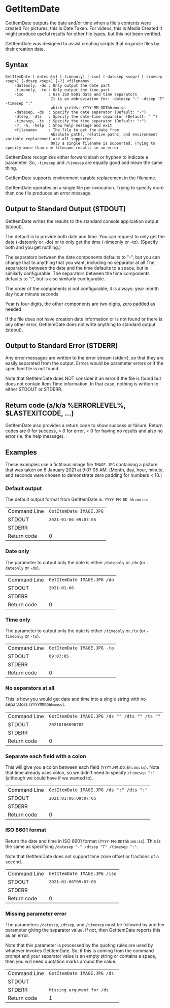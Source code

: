 # GetItemDate
GetItemDate outputs the date and/or time when a file's contents were created
For pictures, this is Date Taken. For videos, this is Media Created
It might produce useful results for other file types, but this not been verified.
	
GetItemDate was designed to assist creating scripts that organize files by their creation date.

## Syntax
```
GetItemDate [-dateonly] [-timeonly] [-iso] [-datesep <sep>] [-timesep <sep>] [-dtsep <sep>] [-?] <filename>
	-dateonly, -do : Only output the date part
	-timeonly, -to : Only output the time part
	-iso           : Use ISO 8601 date and time separators
	                It is an abbreviation for: -datesep "-" -dtsep "T"  -timesep ":"
	                which yields: YYYY-MM-DDThh:mm:ss
	-datesep, -ds  : Specify the date separator (Default: "-")
	-dtsep, -dts   : Specify the date-time separator (Default: " ")
	-timesep, -ts  : Specify the time separator (Default: ":")
	-?, -h, -help  : Show help message and exit
	<filename>     : The file to get the date from
	                Absolute paths, relative paths, and environment variable replacement are all supported
	                Only a single filename is supported. Trying to specify more than one filename results in an error
```	

GetItemDate recognizes either forward slash or hyphen to indicate a parameter. So, `-timesep` and `/timesep` are equally good and mean the same thing.

GetItemDate supports environment varable replacement in the filename.

GetItemDate operates on a single file per invocation. Trying to specify more than one file produces an error message.

## Output to Standard Output (STDOUT)
GetItemDate writes the results to the standard console application output (stdout).

The default is to provide both date and time. You can request to only get the date (-dateonly or -do) or to only get the time (-timeonly or -to). (Specify both and you get nothing.)
	
The separators between the date components defaults to "-", but you can change that to anything that you want, including no separator at all
The separators between the date and the time defaults to a space, but is similarly configurable.
The separators between the time components defaults to ":", but is also similarly configurable.
	
The order of the components is not configurable, it is always: year month day hour minute seconds

Year is four digits, the other components are two digits, zero padded as needed
	
If the file does not have creation date information or is not found or there is any other error, GetItemDate does
not write anything to standard output (stdout).
## Output to Standard Error (STDERR)
Any error messages are written to the error stream (stderr), so that they are easily separated from the output. Errors would be parameter errors or if the specified file is not found.

Note that GetItemDate does NOT consider it an error if the file is found but does not contain Item Time information. In that case, nothing is written to either STDOUT or STDERR. 
## Return code (a/k/a %ERRORLEVEL%,  $LASTEXITCODE, ...)	
GetItemDate also provides a return code to show success or failure.
Return codes are 0 for success, > 0 for error, < 0 for having no results and also no error (ie. the help message).

## Examples
These examples use a fictitious image file `IMAGE.JPG` containing a picture that was taken on 6 January 2021 at 9:07:05 AM. (Month, day, hour, minute, and seconds were chosen to demonstrate zero padding for numbers < 10.)

### Default output

The default output format from GetItemDate is:  `YYYY-MM-DD hh:mm:ss`
<table>
	<tr>
		<td>Command Line</td>
		<td>
			<code>GetItemDate IMAGE.JPG</code>
		</td>
	<tr>
		<td>STDOUT</td>
		<td><samp>2021-01-06 09:07:05</samp></td>
	</tr>
	<tr>
		<td>STDERR</td>
		<td></td>
	</tr>
	<tr>
		<td>Return code</td>
		<td>0</td>
	</tr>
</table>

### Date only

The parameter to output only the date is either `/dateonly` or `/do` (or `-dateonly` or `-do`).
<table>
	<tr>
		<td>Command Line</td>
		<td>
			<code>GetItemDate IMAGE.JPG /do</code>
		</td>
	<tr>
		<td>STDOUT</td>
		<td><samp>2021-01-06</samp></td>
	</tr>
	<tr>
		<td>STDERR</td>
		<td></td>
	</tr>
	<tr>
		<td>Return code</td>
		<td>0</td>
	</tr>
</table>

### Time only

The parameter to output only the date is either `/timeonly` or `/to` (or `-timeonly` or `-to`).
<table>
	<tr>
		<td>Command Line</td>
		<td>
			<code>GetItemDate IMAGE.JPG -to</code>
		</td>
	<tr>
		<td>STDOUT</td>
		<td><samp>09:07:05</samp></td>
	</tr>
	<tr>
		<td>STDERR</td>
		<td></td>
	</tr>
	<tr>
		<td>Return code</td>
		<td>0</td>
	</tr>
</table>

### No separators at all

This is how you would get date and time into a single string with no separators (`YYYYMMDDhhmmss`).
<table>
	<tr>
		<td>Command Line</td>
		<td>
			<code>GetItemDate IMAGE.JPG /ds "" /dts "" /ts ""</code>
		</td>
	<tr>
		<td>STDOUT</td>
		<td><samp>20210106090705</samp></td>
	</tr>
	<tr>
		<td>STDERR</td>
		<td></td>
	</tr>
	<tr>
		<td>Return code</td>
		<td>0</td>
	</tr>
</table>

### Separate each field with a colon

This will give you a colon between each field (`YYYY:MM:DD:hh:mm:ss`). Note that time already uses colon, so we didn't need to specify `/timesep ":"` (although we could have if we wanted to).
<table>
	<tr>
		<td>Command Line</td>
		<td>
			<code>GetItemDate IMAGE.JPG /ds ":" /dts ":"</code>
		</td>
	<tr>
		<td>STDOUT</td>
		<td><samp>2021:01:06:09:07:05</samp></td>
	</tr>
	<tr>
		<td>STDERR</td>
		<td></td>
	</tr>
	<tr>
		<td>Return code</td>
		<td>0</td>
	</tr>
</table>

### ISO 8601 format

Return the date and time in ISO 8601 format (`YYYY-MM-DDThh:mm:ss`). This is the same as specifying `/datesep "-" /dtsep "T" /timesep ":"`.

Note that GetItemDate does not support time zone offset or fractions of a second.
<table>
	<tr>
		<td>Command Line</td>
		<td>
			<code>GetItemDate IMAGE.JPG /iso</code>
		</td>
	<tr>
		<td>STDOUT</td>
		<td><samp>2021-01-06T09:07:05</samp></td>
	</tr>
	<tr>
		<td>STDERR</td>
		<td></td>
	</tr>
	<tr>
		<td>Return code</td>
		<td>0</td>
	</tr>
</table>

### Missing parameter error

The parameters `/datesep`, `/dtsep`, and `/timesep` must be followed by another parameter giving the separator value. If not, then GetItemDate reports this as an error.

Note that this parameter is processed by the quoting rules are used by whatever invokes GetItemDate.  So, if this is coming from the command prompt and your separator value is an empty string or contains a space, then you will need quotation marks around the value.
<table>
	<tr>
		<td>Command Line</td>
		<td>
			<code>GetItemDate IMAGE.JPG /ds </code>
		</td>
	<tr>
		<td>STDOUT</td>
		<td></td>
	</tr>
	<tr>
		<td>STDERR</td>
		<td><samp>Missing argument for /ds</same></td>
	</tr>
	<tr>
		<td>Return code</td>
		<td>1</td>
	</tr>
</table>
